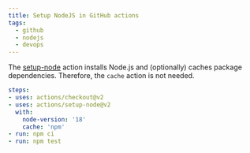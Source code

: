```yaml
---
title: Setup NodeJS in GitHub actions
tags:
  - github
  - nodejs
  - devops
---
```

The [setup-node](https://github.com/actions/setup-node) action installs Node.js and (optionally) caches package dependencies. Therefore, the `cache` action is not needed.

```yaml
steps:
- uses: actions/checkout@v2
- uses: actions/setup-node@v2
  with:
    node-version: '18'
    cache: 'npm'
- run: npm ci
- run: npm test
```
